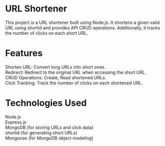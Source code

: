 # URL Shortener
This project is a URL shortener built using Node.js. It shortens a given valid URL using shortid and provides API CRUD operations. Additionally, it tracks the number of clicks on each short URL.

# Features
Shorten URL: Convert long URLs into short ones.  
Redirect: Redirect to the original URL when accessing the short URL.  
CRUD Operations: Create, Read shortened URLs.  
Click Tracking: Track the number of clicks on each shortened URL.

# Technologies Used
Node.js  
Express.js  
MongoDB (for storing URLs and click data)  
shortid (for generating short URLs)  
Mongoose (for MongoDB object modeling)
